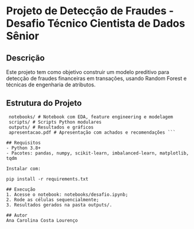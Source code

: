 # Projeto de Detecção de Fraudes - Desafio Técnico Cientista de Dados Sênior

## Descrição
Este projeto tem como objetivo construir um modelo preditivo para detecção de fraudes financeiras em transações, usando Random Forest e técnicas de engenharia de atributos.

## Estrutura do Projeto


 ``` data/ # Base de dados
  notebooks/ # Notebook com EDA, feature engineering e modelagem
  scripts/ # Scripts Python modulares
  outputs/ # Resultados e gráficos
  apresentacao.pdf # Apresentação com achados e recomendações ``` 

## Requisitos
- Python 3.8+
- Pacotes: pandas, numpy, scikit-learn, imbalanced-learn, matplotlib, tqdm

Instalar com:

pip install -r requirements.txt

## Execução
1. Acesse o notebook: notebooks/desafio.ipynb;
2. Rode as células sequencialmente;
3. Resultados gerados na pasta outputs/.

## Autor
Ana Carolina Costa Lourenço
